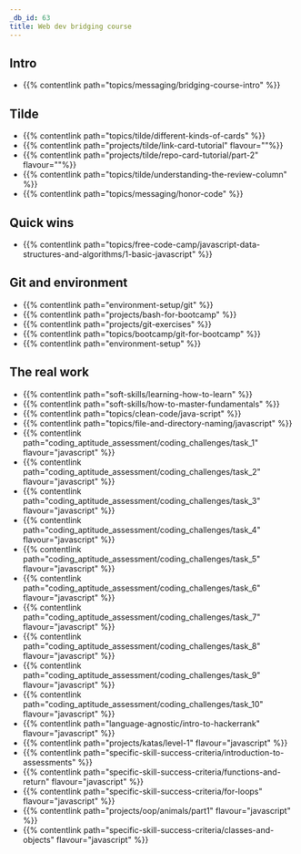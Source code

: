 ```yaml
---
_db_id: 63
title: Web dev bridging course
---
```


## Intro

- {{% contentlink path="topics/messaging/bridging-course-intro" %}}

## Tilde

- {{% contentlink path="topics/tilde/different-kinds-of-cards" %}}
- {{% contentlink path="projects/tilde/link-card-tutorial" flavour=""%}}
- {{% contentlink path="projects/tilde/repo-card-tutorial/part-2" flavour=""%}}
- {{% contentlink path="topics/tilde/understanding-the-review-column" %}}
- {{% contentlink path="topics/messaging/honor-code" %}}

## Quick wins

- {{% contentlink path="topics/free-code-camp/javascript-data-structures-and-algorithms/1-basic-javascript" %}}

## Git and environment

- {{% contentlink path="environment-setup/git" %}}
- {{% contentlink path="projects/bash-for-bootcamp" %}}
- {{% contentlink path="projects/git-exercises" %}}
- {{% contentlink path="topics/bootcamp/git-for-bootcamp" %}}
- {{% contentlink path="environment-setup" %}}

## The real work

- {{% contentlink path="soft-skills/learning-how-to-learn" %}}
- {{% contentlink path="soft-skills/how-to-master-fundamentals" %}}
- {{% contentlink path="topics/clean-code/java-script" %}}
- {{% contentlink path="topics/file-and-directory-naming/javascript" %}}
- {{% contentlink path="coding_aptitude_assessment/coding_challenges/task_1" flavour="javascript" %}}
- {{% contentlink path="coding_aptitude_assessment/coding_challenges/task_2" flavour="javascript" %}}
- {{% contentlink path="coding_aptitude_assessment/coding_challenges/task_3" flavour="javascript" %}}
- {{% contentlink path="coding_aptitude_assessment/coding_challenges/task_4" flavour="javascript" %}}
- {{% contentlink path="coding_aptitude_assessment/coding_challenges/task_5" flavour="javascript" %}}
- {{% contentlink path="coding_aptitude_assessment/coding_challenges/task_6" flavour="javascript" %}}
- {{% contentlink path="coding_aptitude_assessment/coding_challenges/task_7" flavour="javascript" %}}
- {{% contentlink path="coding_aptitude_assessment/coding_challenges/task_8" flavour="javascript" %}}
- {{% contentlink path="coding_aptitude_assessment/coding_challenges/task_9" flavour="javascript" %}}
- {{% contentlink path="coding_aptitude_assessment/coding_challenges/task_10" flavour="javascript" %}}
- {{% contentlink path="language-agnostic/intro-to-hackerrank" flavour="javascript" %}}
- {{% contentlink path="projects/katas/level-1" flavour="javascript" %}}
- {{% contentlink path="specific-skill-success-criteria/introduction-to-assessments" %}}
- {{% contentlink path="specific-skill-success-criteria/functions-and-return" flavour="javascript" %}}
- {{% contentlink path="specific-skill-success-criteria/for-loops" flavour="javascript" %}}
- {{% contentlink path="projects/oop/animals/part1"  flavour="javascript" %}}
- {{% contentlink path="specific-skill-success-criteria/classes-and-objects" flavour="javascript" %}}

